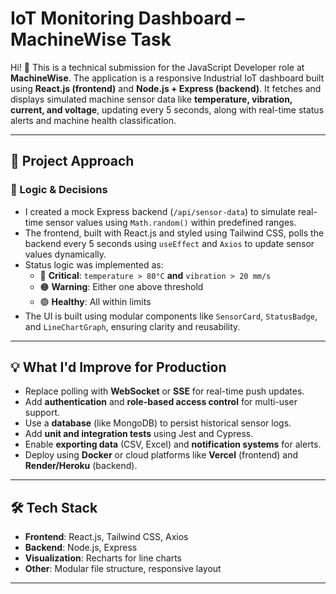 # IoT Monitoring Dashboard – MachineWise Task

Hi! 👋 This is a technical submission for the JavaScript Developer role at **MachineWise**. The application is a responsive Industrial IoT dashboard built using **React.js (frontend)** and **Node.js + Express (backend)**. It fetches and displays simulated machine sensor data like **temperature, vibration, current, and voltage**, updating every 5 seconds, along with real-time status alerts and machine health classification.

---

## 🚀 Project Approach

### 🧠 Logic & Decisions

- I created a mock Express backend (`/api/sensor-data`) to simulate real-time sensor values using `Math.random()` within predefined ranges.
- The frontend, built with React.js and styled using Tailwind CSS, polls the backend every 5 seconds using `useEffect` and `Axios` to update sensor values dynamically.
- Status logic was implemented as:
  - 🔴 **Critical**: `temperature > 80°C` **and** `vibration > 20 mm/s`
  - 🟠 **Warning**: Either one above threshold
  - 🟢 **Healthy**: All within limits
- The UI is built using modular components like `SensorCard`, `StatusBadge`, and `LineChartGraph`, ensuring clarity and reusability.

---

## 💡 What I'd Improve for Production

- Replace polling with **WebSocket** or **SSE** for real-time push updates.
- Add **authentication** and **role-based access control** for multi-user support.
- Use a **database** (like MongoDB) to persist historical sensor logs.
- Add **unit and integration tests** using Jest and Cypress.
- Enable **exporting data** (CSV, Excel) and **notification systems** for alerts.
- Deploy using **Docker** or cloud platforms like **Vercel** (frontend) and **Render/Heroku** (backend).

---

## 🛠 Tech Stack

- **Frontend**: React.js, Tailwind CSS, Axios
- **Backend**: Node.js, Express
- **Visualization**: Recharts for line charts
- **Other**: Modular file structure, responsive layout

---
 

